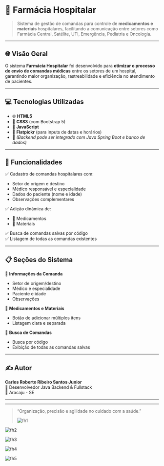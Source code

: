 # 🏥 Farmácia Hospitalar

> Sistema de gestão de comandas para controle de **medicamentos e materiais** hospitalares, facilitando a comunicação entre setores como Farmácia Central, Satélite, UTI, Emergência, Pediatria e Oncologia.

---

## 🌐 Visão Geral

O sistema **Farmácia Hospitalar** foi desenvolvido para **otimizar o processo de envio de comandas médicas** entre os setores de um hospital, garantindo maior organização, rastreabilidade e eficiência no atendimento de pacientes.

---

## 💻 Tecnologias Utilizadas

- 🌐 **HTML5**  
- 🎨 **CSS3** (com Bootstrap 5)  
- 🧠 **JavaScript**  
- 📅 **Flatpickr** (para inputs de datas e horários)  
- 🐘 *(Backend pode ser integrado com Java Spring Boot e banco de dados)*

---

## 🔧 Funcionalidades

✅ Cadastro de comandas hospitalares com:
- Setor de origem e destino  
- Médico responsável e especialidade  
- Dados do paciente (nome e idade)  
- Observações complementares  

✅ Adição dinâmica de:
- 💊 Medicamentos  
- 🧰 Materiais  

✅ Busca de comandas salvas por código  
✅ Listagem de todas as comandas existentes  

---

## 📋 Seções do Sistema

🔹 **Informações da Comanda**  
- Setor de origem/destino  
- Médico e especialidade  
- Paciente e idade  
- Observações

🔹 **Medicamentos e Materiais**  
- Botão de adicionar múltiplos itens  
- Listagem clara e separada

🔹 **Busca de Comandas**  
- Busca por código  
- Exibição de todas as comandas salvas

---

## ✍️ Autor

**Carlos Roberto Ribeiro Santos Junior**  
💼 Desenvolvedor Java Backend & Fullstack  
📍 Aracaju - SE

---


---

> “Organização, precisão e agilidade no cuidado com a saúde.”
>
> ![fh1](https://github.com/user-attachments/assets/fa490e4f-13b9-4ee7-b85d-76b7794e0fbe)
>
> 
![fh2](https://github.com/user-attachments/assets/edf16108-be6b-4af0-8eca-f2ee2ea03022)


![fh3](https://github.com/user-attachments/assets/a96b33c9-c0b6-4e2e-a3c3-b077c724c6b7)


![fh4](https://github.com/user-attachments/assets/8a0d3a5f-ec16-4806-b9bc-caa26479b267)




![fh5](https://github.com/user-attachments/assets/9d2d8355-7f7b-4394-98ab-9410e783ae17)
